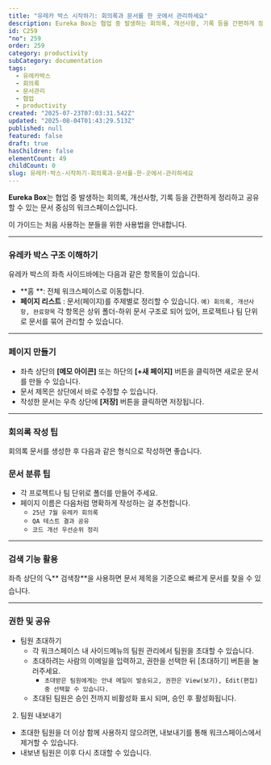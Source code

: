 ```yaml
---
title: "유레카 박스 시작하기: 회의록과 문서를 한 곳에서 관리하세요"
description: Eureka Box는 협업 중 발생하는 회의록, 개선사항, 기록 등을 간편하게 정리하고 공유할 수 있는 문서 중심의 워크스페이스입니다. 이 가이드는 처음 사용하는 분들을 위한 사용법을 안내합니다. --- 유레카 박스의 좌측 사이드바에는 다음과 같은 항목들이 있습니다.
id: C259
"no": 259
order: 259
category: productivity
subCategory: documentation
tags:
  - 유레카박스
  - 회의록
  - 문서관리
  - 협업
  - productivity
created: "2025-07-23T07:03:31.542Z"
updated: "2025-08-04T01:43:29.513Z"
published: null
featured: false
draft: true
hasChildren: false
elementCount: 49
childCount: 0
slug: 유레카-박스-시작하기-회의록과-문서를-한-곳에서-관리하세요
---
```


**Eureka Box**는 협업 중 발생하는 회의록, 개선사항, 기록 등을 간편하게 정리하고 공유할 수 있는 문서 중심의 워크스페이스입니다. 

이 가이드는 처음 사용하는 분들을 위한 사용법을 안내합니다.



---



### 유레카 박스 구조 이해하기

유레카 박스의 좌측 사이드바에는 다음과 같은 항목들이 있습니다.

  - **홈 **: 전체 워크스페이스로 이동합니다.
  - **페이지 리스트** : 문서(페이지)를 주제별로 정리할 수 있습니다.
`예) 회의록, 개선사항, 완료항목`
각 항목은 상위 폴더-하위 문서 구조로 되어 있어, 프로젝트나 팀 단위로 문서를 묶어 관리할 수 있습니다.



---



### 페이지 만들기

- 좌측 상단의 **[메모 아이콘]** 또는 하단의 **[+새 페이지]** 버튼을 클릭하면 새로운 문서를 만들 수 있습니다.
- 문서 제목은 상단에서 바로 수정할 수 있습니다.
- 작성한 문서는 우측 상단에 **[저장]** 버튼을 클릭하면 저장됩니다.


---



### 회의록 작성 팁 

회의록 문서를 생성한 후 다음과 같은 형식으로 작성하면 좋습니다.






### 문서 분류  팁

- 각 프로젝트나 팀 단위로 폴더를 만들어 주세요.
- 페이지 이름은 다음처럼 명확하게 작성하는 걸 추천합니다.
  - `25년 7월 유레카 회의록`
  - `QA 테스트 결과 공유`
  - `코드 개선 우선순위 정리`


---



### 검색 기능 활용

좌측 상단의  🔍** 검색창**을 사용하면 문서 제목을 기준으로 빠르게 문서를 찾을 수 있습니다.



---



### 권한 및 공유

- 팀원 초대하기
  - 각 워크스페이스 내 사이드메뉴의 팀원 관리에서 팀원을 초대할 수 있습니다.
  - 초대하려는 사람의 이메일을 입력하고, 권한을 선택한 뒤 [초대하기] 버튼을 눌러주세요.
    - `초대받은 팀원에게는 안내 메일이 발송되고, 권한은 View(보기), Edit(편집) 중 선택할 수 있습니다.`
  - 초대된 팀원은 승인 전까지 비활성화 표시 되며, 승인 후 활성화됩니다.
2. 팀원 내보내기

  - 초대한 팀원을 더 이상 함께 사용하지 않으려면, 내보내기를 통해 워크스페이스에서 제거할 수 있습니다.
  - 내보낸 팀원은 이후 다시 초대할 수 있습니다.
